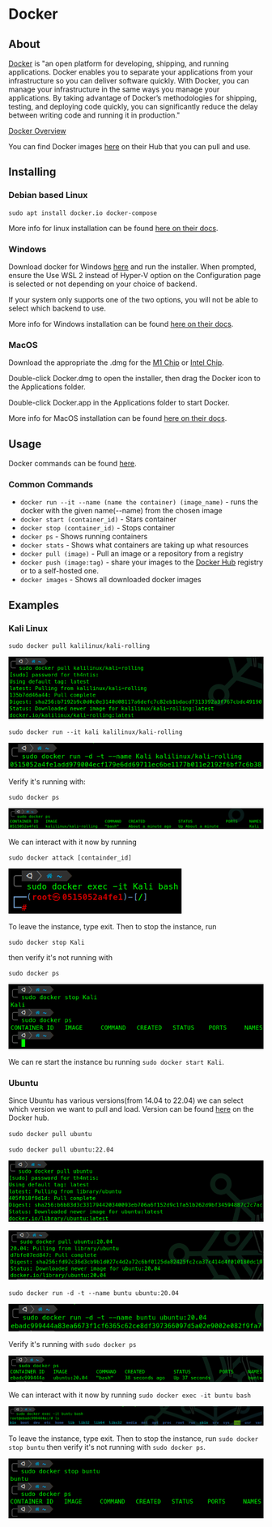 # Docker

## About

[Docker](https://www.docker.com/) is "an open platform for developing, shipping, and running applications. Docker enables you to separate your applications from your infrastructure so you can deliver software quickly. With Docker, you can manage your infrastructure in the same ways you manage your applications. By taking advantage of Docker’s methodologies for shipping, testing, and deploying code quickly, you can significantly reduce the delay between writing code and running it in production."&#x20;

[Docker Overview](https://docs.docker.com/get-started/overview/)

You can find Docker images [here](https://hub.docker.com/) on their Hub that you can pull and use.

## Installing

### Debian based Linux

```
sudo apt install docker.io docker-compose
```

More info for linux installation can be found [here on their docs](https://docs.docker.com/desktop/linux/install/).

### Windows

Download docker for Windows [here](https://desktop.docker.com/win/main/amd64/Docker%20Desktop%20Installer.exe) and run the installer. When prompted, ensure the Use WSL 2 instead of Hyper-V option on the Configuration page is selected or not depending on your choice of backend.

If your system only supports one of the two options, you will not be able to select which backend to use.

More info for Windows installation can be found [here on their docs](https://docs.docker.com/desktop/windows/install/).

### MacOS

Download the appropriate the .dmg for the [M1 Chip](https://desktop.docker.com/mac/main/arm64/Docker.dmg?utm\_source=docker\&utm\_medium=webreferral\&utm\_campaign=docs-driven-download-mac-arm64) or [Intel Chip](https://desktop.docker.com/mac/main/amd64/Docker.dmg?utm\_source=docker\&utm\_medium=webreferral\&utm\_campaign=docs-driven-download-mac-amd64).&#x20;

Double-click Docker.dmg to open the installer, then drag the Docker icon to the Applications folder.

Double-click Docker.app in the Applications folder to start Docker.

More info for MacOS installation can be found [here on their docs](https://docs.docker.com/desktop/mac/install/).

## Usage

Docker commands can be found [here](https://docs.docker.com/engine/reference/commandline/cli/).

### Common Commands

* `docker run --it --name (name the container) (image_name)` - runs the docker with the given name(--name) from the chosen image
* `docker start (container_id)` - Stars container
* `docker stop (container_id)` - Stops container
* `docker ps` - Shows running containers
* `docker stats` - Shows what containers are taking up what resources
* `docker pull (image)` - Pull an image or a repository from a registry
* `docker push (image:tag)` - share your images to the [Docker Hub](https://hub.docker.com/) registry or to a self-hosted one.
* `docker images` - Shows all downloaded docker images

## Examples

### Kali Linux

```
sudo docker pull kalilinux/kali-rolling
```

![](<../.gitbook/assets/image (639).png>)

```
sudo docker run --it kali kalilinux/kali-rolling
```

![](<../.gitbook/assets/image (547).png>)

Verify it's running with:

```
sudo docker ps
```

![](<../.gitbook/assets/image (491).png>)

We can interact with it now by running

```
sudo docker attack [containder_id]
```

![](<../.gitbook/assets/image (784).png>)

To leave the instance, type exit. Then to stop the instance, run

```
sudo docker stop Kali
```

then verify it's not running with

```
sudo docker ps
```

![](<../.gitbook/assets/image (509).png>)

We can re start the instance bu running `sudo docker start Kali`.

### Ubuntu

Since Ubuntu has various versions(from 14.04 to 22.04) we can select which version we want to pull and load. Version can be found [here](https://hub.docker.com/\_/ubuntu) on the Docker hub.

`sudo docker pull ubuntu`

`sudo docker pull ubuntu:22.04`

![](<../.gitbook/assets/image (412).png>)

![](<../.gitbook/assets/image (571).png>)

`sudo docker run -d -t --name buntu ubuntu:20.04`

![](<../.gitbook/assets/image (317).png>)

Verify it's running with `sudo docker ps`

![](<../.gitbook/assets/image (384).png>)

We can interact with it now by running `sudo docker exec -it buntu bash`

![](<../.gitbook/assets/image (697).png>)

To leave the instance, type exit. Then to stop the instance, run `sudo docker stop buntu` then verify it's not running with `sudo docker ps`.

![](<../.gitbook/assets/image (411).png>)
